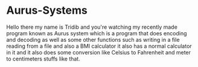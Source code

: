 # Aurus-Systems

Hello there my name is Tridib and you're watching my recently made program known 
as Aurus system which is a program that does encoding and decoding as well as some other functions such 
as writing in a file reading from a file and also a BMI calculator it also has a normal calculator in it and it also 
does some conversion like Celsius to Fahrenheit and meter to centimeters stuffs like that.
